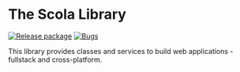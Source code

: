 # The Scola Library

[![Release package](https://github.com/scola84/test/workflows/Release%20package/badge.svg?branch=main)](https://github.com/scola84/test/actions)
[![Bugs](https://img.shields.io/github/issues/scola84/test/bug.svg)](https://github.com/scola84/test/labels/bug)

This library provides classes and services to build web applications - fullstack and cross-platform.
